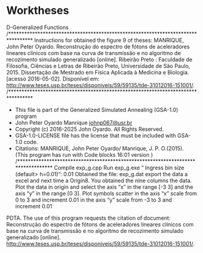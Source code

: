 # Worktheses
D-Generalized Functions
/*********************************************************************************
Instructions for obtained the figure 9 of theses:
MANRIQUE, John Peter Oyardo. Reconstrução do espectro de fótons de aceleradores lineares clínicos com base na curva de transmissão e no algoritmo de recozimento simulado generalizado [online]. Ribeirão Preto : Faculdade de Filosofia, Ciências e Letras de Ribeirão Preto, Universidade de São Paulo, 2015. Dissertação de Mestrado em Física Aplicada à Medicina e Biologia. [acesso 2016-05-02]. Disponível em: <http://www.teses.usp.br/teses/disponiveis/59/59135/tde-31012016-151001/>.
/*********************************************************************************
* This file is part of the Generalized Simulated Annealing (GSA-1.0) program
* John Peter Oyardo Manrique <johnp067@usr.br>
* Copyright (c) 2016-2025 John Oyardo.  All Rights Reserved.
* GSA-1.0-LICENSE file has the license that must be included with GSA-1.0 code.
* Citations: MANRIQUE, John Peter Oyardo/ Manrique, J. P. O.(2015).
 (This program has run with Code blocks 16:01 version )
/*********************************************************************************
Compile exp_g.cpp 
Run  exp_g.exe
“ Ingress bin size (default> h=0.01)”:         0.01
Obtained the file: exp_g.dat export the data a excel and next time a Origin8. You obtained the nine columns the data.
Plot the data in origin and select the axis “x” in the range [-3 3] and the axis “y” in the range [0 3].
Plot symbols scatter
 in the axis “x”  scale from 0 to 3 and increment 0.01
in the axis “y”  scale from -3 to 3 and increment 0.01

PDTA.
The use of this program requests the citation of document: 
Reconstrução do espectro de fótons de aceleradores lineares clínicos com base na curva de transmissão e no algoritmo de recozimento simulado generalizado [online]. <http://www.teses.usp.br/teses/disponiveis/59/59135/tde-31012016-151001/>.
